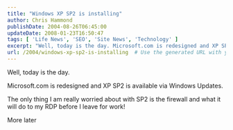 ```yaml
---
title: "Windows XP SP2 is installing"
author: Chris Hammond
publishDate: 2004-08-26T06:45:00
updateDate: 2008-01-23T16:50:47
tags: [ 'Life News', 'SEO', 'Site News', 'Technology' ]
excerpt: "Well, today is the day. Microsoft.com is redesigned and XP SP2 is available via Windows Updates. The only thing I am really worried about with SP2 is the firewall and what it will do to my RDP before I leave for work! More..."
url: /2004/windows-xp-sp2-is-installing  # Use the generated URL with year
---
```

<P>Well, today is the day.</P> <P>Microsoft.com is redesigned and XP SP2 is available via Windows Updates.</P> <P>The only thing I am really worried about with SP2 is the firewall and what it will do to my RDP before I leave for work!</P> <P>More later</P>
